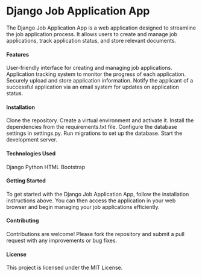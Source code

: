 # Django Job Application App
The Django Job Application App is a web application designed to streamline the job application process. It allows users to create and manage job applications, track application status, and store relevant documents.

#### Features
User-friendly interface for creating and managing job applications.
Application tracking system to monitor the progress of each application.
Securely upload and store application information.
Notify the applicant of a successful application via an email system for updates on application status.
#### Installation
Clone the repository.
Create a virtual environment and activate it.
Install the dependencies from the requirements.txt file.
Configure the database settings in settings.py.
Run migrations to set up the database.
Start the development server.
#### Technologies Used
Django
Python
HTML
Bootstrap
#### Getting Started
To get started with the Django Job Application App, follow the installation instructions above. You can then access the application in your web browser and begin managing your job applications efficiently.

#### Contributing
Contributions are welcome! Please fork the repository and submit a pull request with any improvements or bug fixes.

#### License
This project is licensed under the MIT License.





